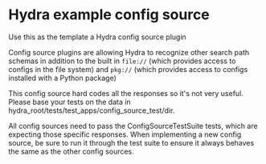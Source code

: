 # Hydra example config source
Use this as the template a Hydra config source plugin

Config source plugins are allowing Hydra to recognize other search path schemas in addition to the built in 
`file://` (which provides access to configs in the file system) and 
`pkg://` (which provides access to configs installed with a Python package) 

This config source hard codes all the responses so it's not very useful.
Please base your tests on the data in  hydra_root/tests/test_apps/config_source_test/dir.

All config sources need to pass the ConfigSourceTestSuite tests, which are expecting those specific responses.
When implementing a new config source, be sure to run it through the test suite to ensure it always behaves the same
as the other config sources.
